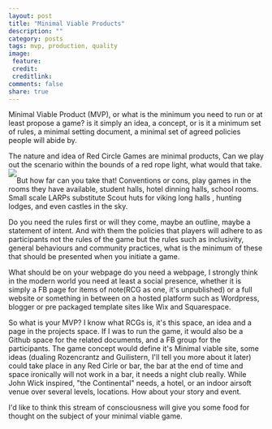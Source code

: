 ```yaml
---
layout: post
title: "Minimal Viable Products"
description: ""
category: posts
tags: mvp, production, quality
image:
 feature:
 credit:
 creditlink:
comments: false
share: true
---
```


Minimal Viable Product (MVP), or what is the minimum you need to run or at least propose a game?
is it simply an idea, a concept, or is it a minimum set of rules, a minimal setting document, a minimal set of agreed policies people will abide by.

The nature and idea of Red Circle Games are minimal products, Can we play out the scenario within  the bounds of a red rope light, what would that take.
<img src='http://redcirclegames.co.uk/assets/images/red_led_rope_lights.jpg' style='float:left' />

But how far can you take that! Conventions or cons, play games in the rooms they have available, student halls, hotel dinning halls, school rooms. Small scale LARPs substitute Scout huts for viking long halls , hunting lodges, and even castles in the sky.

Do you need the rules first or will they come, maybe an outline, maybe a statement of intent. And with them the policies that players will adhere to as participants not the rules of the game but the rules such as inclusivity, general behaviours and community practices, what is the minimum of these that should be presented when you initiate a game.

What should be on your webpage do you need a webpage, I strongly think in the modern world you need at least a social presence, whether it is simply a FB page for items of note(RCG as one, it's unpublished) or a full website or something in between on a hosted platform such as Wordpress, blogger or pre packaged template sites like Wix and Squarespace.

So what is your MVP? I know what RCGs is, it's this space, an idea and a page in the projects space.
If I was to run the game, it would also be a Github space for the related documents, and a FB group for the participants. The game concept would define it's Minimal viable site, some ideas (dualing Rozencrantz and Guilistern, I'll tell you more about it later) could take place in any Red Cirle or bar, the bar at the end of time and space ironically will not work in a bar, it needs a night club really. While John Wick inspired, "the Continental" needs, a hotel, or an indoor airsoft venue over several levels, locations. How about your story and event.

I'd like to think this stream of consciousness will give you some food for thought on the subject of your minimal viable game.
